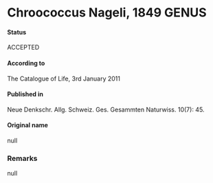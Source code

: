 # Chroococcus Nageli, 1849 GENUS

#### Status
ACCEPTED

#### According to
The Catalogue of Life, 3rd January 2011

#### Published in
Neue Denkschr. Allg. Schweiz. Ges. Gesammten Naturwiss. 10(7): 45.

#### Original name
null

### Remarks
null